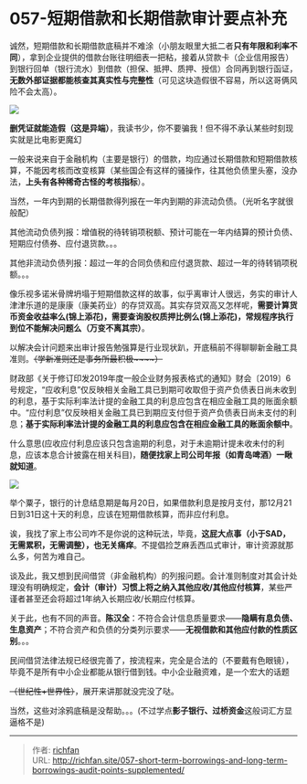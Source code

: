 # 057-短期借款和长期借款审计要点补充

诚然，短期借款和长期借款底稿并不难涂（小朋友眼里大抵二者**只有年限和利率不同**），拿到企业提供的借款台账往明细表一把粘，接着从贷款卡（企业信用报告）到银行回单（银行流水）到借款（担保、抵押、质押、授信）合同再到银行函证，**无数外部证据都能核查其真实性与完整性**（可见这块造假很不容易，所以这哥俩风险不会太高）。

![](https://jsd.cdn.zzko.cn/gh/richffan/img@main/obsidian/IPO/057-短期借款和长期借款审计要点补充_1.webp)

**删凭证就能造假（这是异端）**，我读书少，你不要骗我！但不得不承认某些时刻现实就是比电影更魔幻

一般来说来自于金融机构（主要是银行）的借款，均应通过长期借款和短期借款核算，不能因考核而改变核算（某些国企有这样的骚操作，往其他负债里头塞，没办法，**上头有各种稀奇古怪的考核指标**）。

当然，一年内到期的长期借款得列报在一年内到期的非流动负债。（光听名字就很般配）

其他流动负债列报：增值税的待转销项税额、预计可能在一年内结算的预计负债、短期应付债券、应付退货款。。。

其他非流动负债列报：超过一年的合同负债和应付退货款、超过一年的待转销项税额。。。

像乐视多诺米骨牌坍塌于短期借款这样的故事，似乎离审计人很远，务实的审计人津津乐道的是康康（康美药业）的存贷双高。其实存贷双高又怎样呢，**需要计算货币资金收益率么(锦上添花)，需要查询股权质押比例么(锦上添花)，常规程序执行到位不能解决问题么（万变不离其宗）**。

以解决会计问题来出审计报告勉强算是行业现状趴，开底稿前不得聊聊新金融工具准则。~~（学新准则还是事务所最积极~~~~）~~

财政部《关于修订印发2019年度一般企业财务报表格式的通知》财会〔2019〕6号规定，“应收利息”仅反映相关金融工具已到期可收取但于资产负债表日尚未收到的利息，基于实际利率法计提的金融工具的利息应包含在相应金融工具的账面余额中。“应付利息”仅反映相关金融工具已到期应支付但于资产负债表日尚未支付的利息；**基于实际利率法计提的金融工具的利息应包含在相应金融工具的账面余额中**。

什么意思(应收应付利息应该只包含逾期的利息，对于未逾期计提未收未付的利息，应该本息合计披露在相关科目)，**随便找家上司公司年报（如青岛啤酒）一瞅就知道**。

![](https://jsd.cdn.zzko.cn/gh/richffan/img@main/obsidian/IPO/057-短期借款和长期借款审计要点补充_2.webp)

举个粟子，银行的计息结息期是每月20日，如果借款利息是按月支付，那12月21日到31日这十天的利息，应该在短期借款核算，而非应付利息。

诶，我找了家上市公司咋不是你说的这种玩法，毕竟，**这屁大点事（小于SAD，无需累积，无需调整），也无关痛痒**。不提倡捡芝麻丢西瓜式审计，审计资源就那么多，何苦为难自己。

谈及此，我又想到民间借贷（非金融机构）的列报问题。会计准则制度对其会计处理没有明确规定，**会计（审计）习惯上将之纳入其他应收/其他应付核算**，某些严谨者甚至还会将超过1年纳入长期应收/长期应付核算。

关于此，也有不同的声音。**陈汉全**：不符合会计信息质量要求——**隐瞒有息负债、生息资产**；不符合资产和负债的分类列示要求——**无视借款和其他应付款的性质区别**。。。

民间借贷法律法规已经很完善了，按流程来，完全是合法的（不要戴有色眼镜），毕竟不是所有中小企业都能从银行借到钱。中小企业融资难，是一个宏大的话题

~~（世纪性+世界性）~~，展开来讲那就没完没了哒。

当然，这些对涂鸦底稿是没帮助。。。(不过学点**影子银行、过桥资金**这般词汇方显逼格不是)

---

> 作者: [richfan](https://richfan.site/)  
> URL: http://richfan.site/057-short-term-borrowings-and-long-term-borrowings-audit-points-supplemented/  

